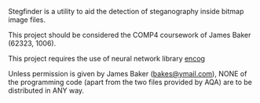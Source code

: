 Stegfinder is a utility to aid the detection of steganography inside bitmap image files.

This project should be considered the COMP4 coursework of James Baker (62323, 1006).

This project requires the use of neural network library [encog](https://github.com/encog/encog-java-core)

Unless permission is given by James Baker (bakes@ymail.com), NONE of the programming code (apart from the two files provided by AQA) are to be distributed in ANY way.
